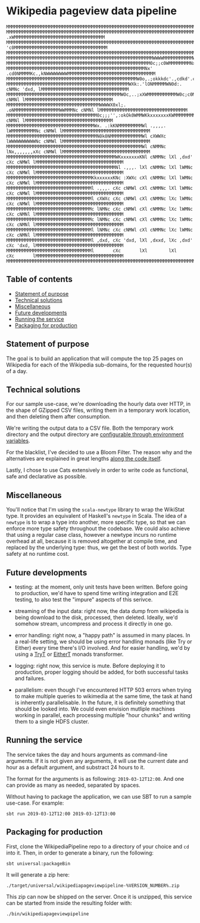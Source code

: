 # Wikipedia pageview data pipeline

```
MMMMMMMMMMMMMMMMMMMMMMMMMMMMMMMMMMMMMMMMMMMMMMMMMMMMMMMMMMMMMMMMMMMMMMMMMMMN0k0NMMMMMMMMMMMMMMMMMMMMMMMMMMMMMMMMMMM
MMMMMMMMMMMMMMMMMMMMMMMMMMMMMMMMMMMMMMMMMMMMMMMMMMMMMMMMMMMMMMMMMMMMMMMMMMWd. .xWMMMMMMMMMMMMMMMMMMMMMMMMMMMMMMMMMM
MMMMMMMMMMMMMMMMMMMMMMMMMMMMMMMMMMMMMMMMMMMMMMMMMMMMMMMMMMMMMMMMMMMMMMMMMWO' 'c0MMMMMMMMMMMMMMMMMMMMMMMMMMMMMMMMMMM
MMMMMMMMMMMMMMMMMMMMMMMMMMMMMMMMMMMMMMMMMMMMMMMMMMMMMMMMMMMMMMMMMMMMMMMMNd..dXMMMMMMMMMMMMMMMMMMMMMMMMMMMMMMMMMMMMM
MMMMMMMMMMMMMMMMMMMMMMMMMMMMMMMMMMMMMMMMMMMMMMMMMMMMMMMWWWWMMMMMMMMMMMW0:.;OWMMMMMMMMMMMMMMMMMMMMMMMMMMMMMMMMMMMMMM
MMMMMMMMMMMMMMMMMMMMMMMMMMMMMMMMMMMMMMMMMMMMMMMMMMMMMM0c;;c0WMMMMMMMMNx..lXMMMMMMMMMMMMMMMMMMMMMMMMMMMMMMMMMMMMMMMM
MMMMMMMMMMMMMMMMMMMMMMMMMMMMMMMMMMMMMMMMMMMMMMMMMMMMNx'    .cd0NMMMMKc.,kNWWWWWWWWMMMMMMMMMMMMMMMMMMMMMMMMMMMMMMMMM
MMMMMMMMMMMMMMMMMMMMMMMMMMMMMMMMMMMMMMMMMMMMMMMMMW0o,.;okkkdc'.,cdkd'.cKNx;,,,,,;xMMMMMMMMMMMMMMMMMMMMMMMMMMMMMMMMM
MMMMMMMMMMMMMMMMMMMMMMMMMMMMMMMMMMMMMMMMMMMMMMWXk:.'lONMMMMMWN0d:.   cNMNc 'dxd, lMMMMMMMMMMMMMMMMMMMMMMMMMMMMMMMMM
MMMMMMMMMMMMMMMMMMMMMMMMMMMMMMMMMMMMMMMMMMMWOc,..;xXWMMMMMMMMMMMW0c;c0MMNc cNMNl lMMMMMMMMMMMMMMMMMMMMMMMMMMMMMMMMM
MMMMMMMMMMMMMMMMMMMMMMMMMMMMMMMMMMMWWWWX0xl;.  .oNMMMMMMMMMMMMMMMMMWWMMMNc cNMNl lMMMMMMMMMMMMMMMMMMMMMMMMMMMMMMMMM
MMMMMMMMMMMMMMMMMMMMMMMMMMMMMMMMMM0c;;;'',:okOk0WMMWKkxxxxxxxKWMMMMMMMMMNc cNMNl lMMMMMMMMMMMMMMMMMMMMMMMMMMMMMMMMM
MMMMMMMMMMMMMMMMMMMMMMMMMMMMMMMMMWx. .:kKNMMMMMMMMMWl .,,,,. lWMMMMMMMMMNc cNMWl lMMMMMMMMMMMMMMMMMMMMMMMMMMMMMMMMM
MMMMMMMMMMMMMMMMMMMMMMMMMMMMMMMMMMN0k0NMMMMMMMMMMMMWl cXWWXc lWWWWWWWWWWNc cNMWl lMMMMMMMMMMMMMMMMMMMMMMMMMMMMMMMMM
MMMMMMMMMMMMMMMMMMMMMMMMMMMMMMMMMMMMMMMMMMMMMMMMMMMWl cNMMNc lNx,,,,,,,xXc cNMWl lMMMMMMMMMMMMMMMMMMMMMMMMMMMMMMMMM
MMMMMMMMMMMMMMMMMMMMMMMMMMMMMMMMMMMMMMMMMWKxxxxxxxKNl cNMMNc lXl ,dxd' cXc cNMWl lMMMMMMMMMMMMMMMMMMMMMMMMMMMMMMMMM
MMMMMMMMMMMMMMMMMMMMMMMMMMMMMMMMMMMMMMMMMNl .,,,. lXl cNMMNc lXl lWMNc cXc cNMWl lMMMMMMMMMMMMMMMMMMMMMMMMMMMMMMMMM
MMMMMMMMMMMMMMMMMMMMMMMMMMMMMMMMKkxxxxxxKNc :XWXc cXl cNMMNc lXl lWMNc cXc cNMWl lMMMMMMMMMMMMMMMMMMMMMMMMMMMMMMMMM
MMMMMMMMMMMMMMMMMMMMMMMMMMMMMMMMl .,,,. cXc cNMWl cXl cNMMNc lXl lWMNc cXc cNMWl lMMMMMMMMMMMMMMMMMMMMMMMMMMMMMMMMM
MMMMMMMMMMMMMMMMMMMMMMMMMMMMMMMMl cXWXc cXc cNMWl cXl cNMMNc lXc lWMNc cXc cNMWl lMMMMMMMMMMMMMMMMMMMMMMMMMMMMMMMMM
MMMMMMMMMMMMMMMMMMMMMMMMMMMMMMMMc lNMNc cXc cNMWl cXl cNMMNc lXc lWMNc cXc cNMNl lMMMMMMMMMMMMMMMMMMMMMMMMMMMMMMMMM
MMMMMMMMMMMMMMMMMMMMMMMMMMMMMMMMc lNMNc cXc cNMWl cXl cNMMNc lXc lWMNc cXc cNMNl lMMMMMMMMMMMMMMMMMMMMMMMMMMMMMMMMM
MMMMMMMMMMMMMMMMMMMMMMMMMMMMMMMMl lNMNc cXc cNMWl cXl cNMMNc lXc lWMNc cXc cNMNl lMMMMMMMMMMMMMMMMMMMMMMMMMMMMMMMMM
MMMMMMMMMMMMMMMMMMMMMMMMMMMMMMMMl ,dxd, cXc 'dxd, lXl ,dxxd, lXc ,dxd' cXc 'dxd, lMMMMMMMMMMMMMMMMMMMMMMMMMMMMMMMMM
MMMMMMMMMMMMMMMMMMMMMMMMMMMMMMMMl       cXc       lXl        lXl       cXc       lMMMMMMMMMMMMMMMMMMMMMMMMMMMMMMMMM
MMMMMMMMMMMMMMMMMMMMMMMMMMMMMMMMMMMMMMMMMMMMMMMMMMMMMMMMMMMMMMMMMMMMMMMMMMMMMMMMMMMMMMMMMMMMMMMMMMMMMMMMMMMMMMMMMMM
```

## Table of contents

- [Statement of purpose](#statement-of-purpose)
- [Technical solutions](#technical-solutions)
- [Miscellaneous](#miscellaneous)
- [Future developments](#future-developments)
- [Running the service](#running-the-service)
- [Packaging for production](#packaging-for-production)

## Statement of purpose

The goal is to build an application that will compute the top 25 pages on Wikipedia for each of the
Wikipedia sub-domains, for the requested hour(s) of a day.

## Technical solutions

For our sample use-case, we're downloading the hourly data over HTTP, in the shape of GZipped CSV
files, writing them in a temporary work location, and then deleting them after consumption.

We're writing the output data to a CSV file. Both the temporary work directory and the output
directory are [configurable through environment variables](./src/main/scala/wikipipeline/Types/Config.scala).

For the blacklist, I've decided to use a Bloom Filter. The reason why and the alternatives are
explained in great lengths [along the code itself](./src/main/scala/wikipipeline/BlacklistHandler.scala#L8).

Lastly, I chose to use Cats extensively in order to write code as functional, safe and declarative
as possible.

## Miscellaneous

You'll notice that I'm using the `scala-newtype` library to wrap the WikiStat type. It provides an
equivalent of Haskell's `newtype` in Scala. The idea of a `newtype` is to wrap a type into another,
more specific type, so that we can enforce more type safety throughout the codebase. We could also
achieve that using a regular case class, however a newtype incurs no runtime overhead at all,
because it is removed altogether at compile time, and replaced by the underlying type: thus, we get
the best of both worlds. Type safety at no runtime cost.

## Future developments

- testing: at the moment, only unit tests have been written. Before going to production, we'd have
to spend time writing integration and E2E testing, to also test the "impure" aspects of this
serivce.

- streaming of the input data: right now, the data dump from wikipedia is being download to the
disk, processed, then deleted. Ideally, we'd somehow stream, uncompress and process it directly
in one go.

- error handling: right now, a "happy path" is assumed in many places. In a real-life setting, we
should be using error handling monads (like Try or Either) every time there's I/O involved. And for
easier handling, we'd by using a [TryT](https://github.com/Bertrand31/TryT-monad-transformer) or
[EitherT](https://typelevel.org/cats/datatypes/eithert.html) monads transformer.

- logging: right now, this service is mute. Before deploying it to production, proper logging should
be added, for both successful tasks and failures.

- parallelism: even though I've encountered HTTP 503 errors when trying to make multiple queries
to wikimedia at the same time, the task at hand is inherently parallelisable. In the future, it is
definitely something that should be looked into. We could even envision mutliple machines working
in parallel, each processing multiple "hour chunks" and writing them to a single HDFS cluster.

## Running the service

The service takes the day and hours arguments as command-line arguments.
If it is not given any arguments, it will use the current date and hour as a default argument, and
substract 24 hours to it.

The format for the arguments is as following: `2019-03-12T12:00`.
And one can provide as many as needed, separated by spaces.

Without having to package the application, we can use SBT to run a sample use-case. For example:
```
sbt run 2019-03-12T12:00 2019-03-12T13:00
```

## Packaging for production

First, clone the WikipediaPipeline repo to a directory of your choice and `cd` into it.
Then, in order to generate a binary, run the following:
```
sbt universal:packageBin
```
It will generate a zip here:
```
./target/universal/wikipediapageviewpipeline-%VERSION_NUMBER%.zip
```
This zip can now be shipped on the server. Once it is unzipped, this service can be started from
inside the resulting folder with:
```
./bin/wikipediapageviewpipeline
```
